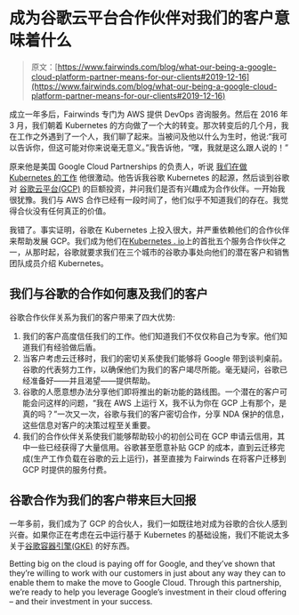 # 成为谷歌云平台合作伙伴对我们的客户意味着什么

> 原文：[https://www.fairwinds.com/blog/what-our-being-a-google-cloud-platform-partner-means-for-our-clients#2019-12-16](https://www.fairwinds.com/blog/what-our-being-a-google-cloud-platform-partner-means-for-our-clients#2019-12-16)

 成立一年多后，Fairwinds 专门为 AWS 提供 DevOps 咨询服务。然后在 2016 年 3 月，我们朝着 Kubernetes 的方向做了一个大的转变。那次转变后的几个月，我在工作之外遇到了一个人，我们聊了起来。当被问及他以什么为生时，他说:“我可以告诉你，但这可能对你来说毫无意义。”我告诉他，“嘿，我就是这么跟人说的！”

原来他是美国 Google Cloud Partnerships 的负责人，听说 [我们在做 Kubernetes 的工作](http://blog.reactiveops.com/kubernetes-and-the-age-of-zero-downtime-deployment) 他很激动。他告诉我谷歌 Kubernetes 的起源，然后谈到谷歌对 [谷歌云平台(GCP)](https://cloud.google.com) 的巨额投资，并问我们是否有兴趣成为合作伙伴。一开始我很犹豫。我们与 AWS 合作已经有一段时间了，他们似乎不知道我们的存在。我觉得合伙没有任何真正的价值。

我错了。事实证明，谷歌在 Kubernetes 上投入很大，并严重依赖他们的合作伙伴来帮助发展 GCP。我们成为他们在[Kubernetes . io](https://kubernetes.io/partners/)上的首批五个服务合作伙伴之一，从那时起，谷歌就要求我们在三个城市的谷歌办事处向他们的潜在客户和销售团队成员介绍 Kubernetes。

## **我们与谷歌的合作如何惠及我们的客户**

谷歌合作伙伴关系为我们的客户带来了四大优势:

1.  我们的客户高度信任我们的工作。他们知道我们不仅仅称自己为专家。他们知道我们有经验做后盾。
2.  当客户考虑云迁移时，我们的密切关系使我们能够将 Google 带到谈判桌前。谷歌的代表努力工作，以确保他们为我们的客户竭尽所能。毫无疑问，谷歌已经准备好——并且渴望——提供帮助。
3.  谷歌的人愿意想办法分享他们即将推出的新功能的路线图。一个潜在的客户可能会问这样的问题，“我在 AWS 上运行 X，我不认为你在 GCP 上有那个，是真的吗？”一次又一次，谷歌与我们的客户密切合作，分享 NDA 保护的信息，这些信息对客户的决策过程至关重要。
4.  我们的合作伙伴关系使我们能够帮助较小的初创公司在 GCP 申请云信用，其中一些已经获得了大量信用。谷歌甚至愿意补贴 GCP 的成本，直到云迁移完成(生产工作负载在谷歌的云上运行)，甚至直接为 Fairwinds 在将客户迁移到 GCP 时提供的服务付费。

## **谷歌合作为我们的客户带来巨大回报**

一年多前，我们成为了 GCP 的合伙人，我们一如既往地对成为谷歌的合伙人感到兴奋。如果你正在考虑在云中运行基于 Kubernetes 的基础设施，我们不能说太多关于[谷歌容器引擎(GKE)](https://cloud.google.com/container-engine/) 的好东西。

Betting big on the cloud is paying off for Google, and they’ve shown that they’re willing to work with our customers in just about any way they can to enable them to make the move to Google Cloud. Through this partnership, we’re ready to help you leverage Google’s investment in their cloud offering – and their investment in your success.